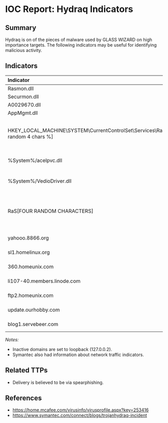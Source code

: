 # IOC Report: Hydraq Indicators

## Summary

Hydraq is on of the pieces of malware used by GLASS WIZARD on high importance targets. The following indicators may be useful for identifying malicious activity.

## Indicators

| Indicator | Context | Notes |
|:----------|:--------|:------|
| Rasmon.dll | file name | |
| Securmon.dll | file name | |
| A0029670.dll | file name | |
| AppMgmt.dll | file name | |
| HKEY_LOCAL_MACHINE\SYSTEM\CurrentControlSet\Services\RaS[% random 4 chars %] | Malware reg key. | Space removed before random chars.  |
| %System%/acelpvc.dll | Secondary File | Not a definitive indicator. |
| %System%/VedioDriver.dll | Secondary File | Not a definitive indicator. |
| RaS[FOUR RANDOM CHARACTERS] | Service Name | May have false positives as a result. |
| yahooo.8866.org | C2 Domain | |
| sl1.homelinux.org | C2 Domain | |
| 360.homeunix.com | C2 Domain | |
| li107-40.members.linode.com | C2 Domain | |
| ftp2.homeunix.com | C2 Domain | | 
| update.ourhobby.com | C2 Domain | |
| blog1.servebeer.com | C2 Domain | |

_Notes:_
- Inactive domains are set to loopback (127.0.0.2).
- Symantec also had information about network traffic indicators.

## Related TTPs

- Delivery is believed to be via spearphishing.

## References

- https://home.mcafee.com/virusinfo/virusprofile.aspx?key=253416
- https://www.symantec.com/connect/blogs/trojanhydraq-incident 

